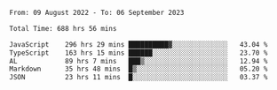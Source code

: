 
<!--START_SECTION:waka-->

```txt
From: 09 August 2022 - To: 06 September 2023

Total Time: 688 hrs 56 mins

JavaScript    296 hrs 29 mins ██████████▓░░░░░░░░░░░░░░   43.04 %
TypeScript    163 hrs 15 mins ██████░░░░░░░░░░░░░░░░░░░   23.70 %
AL            89 hrs 7 mins   ███▒░░░░░░░░░░░░░░░░░░░░░   12.94 %
Markdown      35 hrs 48 mins  █▒░░░░░░░░░░░░░░░░░░░░░░░   05.20 %
JSON          23 hrs 11 mins  █░░░░░░░░░░░░░░░░░░░░░░░░   03.37 %
```

<!--END_SECTION:waka-->











